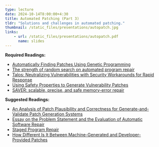 ```yaml
---
type: lecture
date: 2024-10-14T8:00:00+4:30
title: Automated Patching (Part 3)
tldr: "Solutions and challenges in automated patching."
thumbnail: /static_files/presentations/autopatch.jpg
links:
    - url: /static_files/presentations/autopatch.pdf
      name: slides
---
```

**Required Readings:**
- [Automatically Finding Patches Using Genetic Programming](https://www.cs.cmu.edu/~clegoues/docs/legoues-icse09.pdf)
- [The strength of random search on automated program repair](https://dl.acm.org/doi/10.1145/2568225.2568254)
- [Talos: Neutralizing Vulnerabilities with Security Workarounds for Rapid Response](http://individual.utoronto.ca/jameshuang/Talos-Oakland2016.pdf)
- [Using Safety Properties to Generate Vulnerability Patches](https://facsrv.cs.depaul.edu/zhuang28/Senx-Oakland2019.pdf)
- [SAVER: scalable, precise, and safe memory-error repair](http://prl.korea.ac.kr/~june/papers/ICSE20.pdf)

**Suggested Readings:**
- [An Analysis of Patch Plausibility and Correctness for Generate-and-Validate Patch Generation Systems](http://groups.csail.mit.edu/pac/patchgen/papers/kali-issta2015.pdf)
- [Essay on the Problem Statement and the Evaluation of Automatic Software Repair](https://arxiv.org/pdf/1408.2103.pdf)
- [Staged Program Repair](https://people.csail.mit.edu/fanl/papers/spr-fse15.pdf)
- [How Different Is It Between Machine-Generated and Developer-Provided Patches](https://arxiv.org/pdf/1906.03447.pdf)